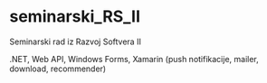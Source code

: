 # seminarski_RS_II
Seminarski rad iz Razvoj Softvera II

.NET, Web API, Windows Forms, Xamarin (push notifikacije, mailer, download, recommender) 
